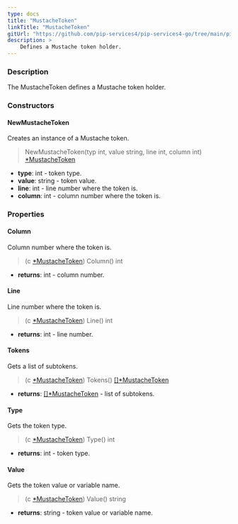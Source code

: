 ```yaml
---
type: docs
title: "MustacheToken"
linkTitle: "MustacheToken"
gitUrl: "https://github.com/pip-services4/pip-services4-go/tree/main/pip-services4-expressions-go"
description: > 
    Defines a Mustache token holder.
---
```


### Description

The MustacheToken defines a Mustache token holder.


### Constructors

#### NewMustacheToken
Creates an instance of a Mustache token.

> NewMustacheToken(typ int, value string, line int, column int) [*MustacheToken]()

- **type**: int - token type.
- **value**: string - token value.
- **line**: int - line number where the token is.
- **column**: int - column number where the token is.


### Properties

#### Column
Column number where the token is.

> (c [*MustacheToken]()) Column() int

- **returns**: int - column number.

#### Line
Line number where the token is.

> (c [*MustacheToken]()) Line() int

- **returns**: int - line number.


#### Tokens
Gets a list of subtokens.

> (c [*MustacheToken]()) Tokens() [[]*MustacheToken]()

- **returns**: [[]*MustacheToken]() - list of subtokens.

#### Type
Gets the token type.

> (c [*MustacheToken]()) Type() int

- **returns**: int - token type.


#### Value
Gets the token value or variable name.

> (c [*MustacheToken]()) Value() string

- **returns**: string - token value or variable name.

